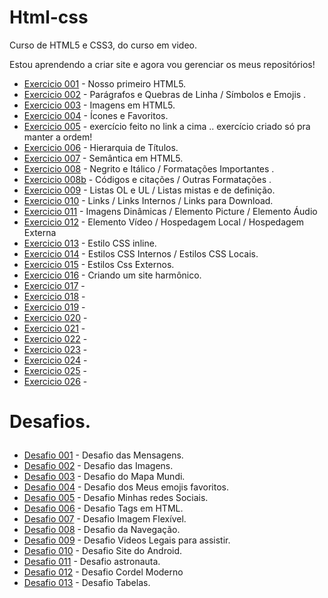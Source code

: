 # Html-css
 Curso de HTML5 e CSS3, do curso em video.

 Estou aprendendo a criar site e agora vou gerenciar os meus repositórios!


<ul>
<li><a href="https://kauelucena2k.github.io/html-css/exercicios/ex001/" target="_blank"> Exercicio 001</a> - Nosso primeiro HTML5.</li> 
<li><a href="https://kauelucena2k.github.io/html-css/exercicios/ex002/" target="_blank"> Exercicio 002</a> - Parágrafos e Quebras de Linha / Símbolos e Emojis .</li>
<li><a href="https://kauelucena2k.github.io/html-css/exercicios/ex003/" target="_blank"> Exercicio 003</a> - Imagens em HTML5. </li>
<li><a href="https://kauelucena2k.github.io/html-css/exercicios/ex004/" target="_blank"> Exercicio 004</a> - Ícones e Favoritos.</li>
<li><a href="https://kauelucena2k.github.io/html-css/exercicios/ex005/" target="_blank" > Exercicio 005</a> - exercício feito no link a cima .. exercício criado só pra manter a ordem!</li>
<li><a href="https://kauelucena2k.github.io/html-css/exercicios/ex006/" target="_blank"> Exercicio 006</a> - Hierarquia de Títulos.</li>
<li><a href="https://kauelucena2k.github.io/html-css/exercicios/ex007/" target="_blank"> Exercicio 007</a> - Semântica em HTML5.</li>
<li><a href="https://kauelucena2k.github.io/html-css/exercicios/ex008/" target="_blank"> Exercicio 008</a> - Negrito e Itálico / Formatações Importantes .</li>
<li><a href="https://kauelucena2k.github.io/html-css/exercicios/ex008b/" target="_blank"> Exercicio 008b</a> - Códigos e citações / Outras Formatações .</li>
<li><a href="https://kauelucena2k.github.io/html-css/exercicios/ex009/" target="_blank"> Exercicio 009</a> - Listas OL e UL / Listas mistas e de definição. </li>
<li><a href="https://kauelucena2k.github.io/html-css/exercicios/ex010/" target="_blank"> Exercicio 010</a> - Links / Links Internos / Links para Download.</li>
<li><a href="https://kauelucena2k.github.io/html-css/exercicios/ex011/" target="_blank"> Exercicio 011</a> - Imagens Dinâmicas / Elemento Picture / Elemento Áudio</li>
<li><a href="https://kauelucena2k.github.io/html-css/exercicios/ex012/" target="_blank"> Exercicio 012</a> - Elemento Vídeo / Hospedagem Local / Hospedagem Externa </li>
<li><a href="https://kauelucena2k.github.io/html-css/exercicios/ex013/" target="_blank"> Exercicio 013</a> - Estilo CSS inline. </li>
<li><a href="https://kauelucena2k.github.io/html-css/exercicios/ex014/" target="_blank"> Exercicio 014</a> - Estilos CSS Internos / Estilos CSS Locais.</li>
<li><a href="https://kauelucena2k.github.io/html-css/exercicios/ex015/" target="_blank"> Exercicio 015</a> - Estilos Css Externos. </li>
<li><a href="https://kauelucena2k.github.io/html-css/exercicios/ex016/" target="_blank"> Exercicio 016</a> - Criando um site harmônico.</li>
<li><a href="https://kauelucena2k.github.io/html-css/exercicios/ex017/" target="_blank"> Exercicio 017</a> - </li>
<li><a href="https://kauelucena2k.github.io/html-css/exercicios/ex018/" target="_blank"> Exercicio 018</a> - </li>
<li><a href="https://kauelucena2k.github.io/html-css/exercicios/ex019/" target="_blank"> Exercicio 019</a> - </li>
<li><a href="https://kauelucena2k.github.io/html-css/exercicios/ex020/" target="_blank"> Exercicio 020</a> - </li>
<li><a href="https://kauelucena2k.github.io/html-css/exercicios/ex021/" target="_blank"> Exercicio 021</a> - </li>
<li><a href="https://kauelucena2k.github.io/html-css/exercicios/ex022/index" target="_blank"> Exercicio 022</a> - </li>
<li><a href="https://kauelucena2k.github.io/html-css/exercicios/ex023/index" target="_blank"> Exercicio 023</a> - </li>
<li><a href="https://kauelucena2k.github.io/html-css/exercicios/ex024/index" target="_blank"> Exercicio 024</a> - </li>
<li><a href="https://kauelucena2k.github.io/html-css/exercicios/ex025/index" target="_blank"> Exercicio 025</a> - </li>
<li><a href="https://kauelucena2k.github.io/html-css/exercicios/ex026/index" target="_blank"> Exercicio 026</a> - </li>
</ul>
<h1>
    <p> Desafios.</p>
</h1>
<ul>
<li><a href="https://kauelucena2k.github.io/html-css/desafios/d001/" target="_blank"> Desafio 001</a> - Desafio das Mensagens. </li>
<li><a href="https://kauelucena2k.github.io/html-css/desafios/d002/" target="_blank"> Desafio 002</a> - Desafio das Imagens. </li>
<li><a href="https://kauelucena2k.github.io/html-css/desafios/d003/" target="_blank"> Desafio 003</a> - Desafio do Mapa Mundi.</li>
<li><a href="https://kauelucena2k.github.io/html-css/desafios/d004/" target="_blank"> Desafio 004</a> - Desafio dos Meus emojis favoritos.</li>
<li><a href="https://kauelucena2k.github.io/html-css/desafios/d005/" target="_blank"> Desafio 005</a> - Desafio Minhas redes Sociais. </li>
<li><a href="https://kauelucena2k.github.io/html-css/desafios/d006/" target="_blank"> Desafio 006</a> - Desafio Tags em HTML. </li>
<li><a href="https://kauelucena2k.github.io/html-css/desafios/d007/" target="_blank"> Desafio 007</a> - Desafio Imagem Flexível.</li>
<li><a href="https://kauelucena2k.github.io/html-css/desafios/d008/" target="_blank"> Desafio 008</a> - Desafio da Navegação. </li>
<li><a href="https://kauelucena2k.github.io/html-css/desafios/d009/" target="_blank"> Desafio 009</a> - Desafio Videos Legais para assistir. </li>
<li><a href="https://kauelucena2k.github.io/html-css/desafios/d010/" target="_blank"> Desafio 010</a> - Desafio Site do Android. </li>
<li><a href="https://kauelucena2k.github.io/html-css/desafios/d011/" target="_blank"> Desafio 011</a> - Desafio astronauta. </li>
<li><a href="https://kauelucena2k.github.io/html-css/desafios/d012/" target="_blank"> Desafio 012</a> - Desafio Cordel Moderno</li>
<li><a href="https://kauelucena2k.github.io/html-css/desafios/d013/" target="_blank"> Desafio 013</a> - Desafio Tabelas. </li>

</ul>
